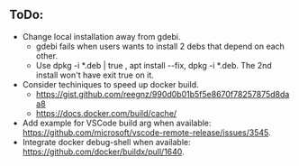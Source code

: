 ## ToDo:

* Change local installation away from gdebi.
    * gdebi fails when users wants to install 2 debs that depend on each other.
    * Use dpkg -i *.deb | true , apt install --fix, dpkg -i *.deb. The 2nd install won't have exit true on it.
* Consider techiniques to speed up docker build. 
    * https://gist.github.com/reegnz/990d0b01b5f5e8670f78257875d8daa8
    * https://docs.docker.com/build/cache/
* Add example for VSCode build arg when available: https://github.com/microsoft/vscode-remote-release/issues/3545.
* Integrate docker debug-shell when available: https://github.com/docker/buildx/pull/1640.